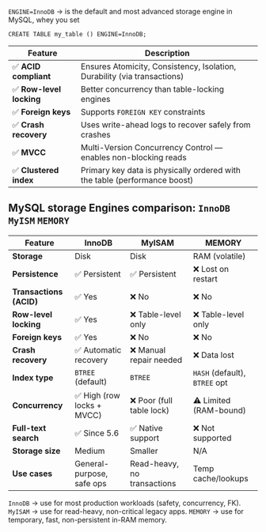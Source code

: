 `ENGINE=InnoDB` -> is the default and most advanced storage engine in MySQL, whey you set
```mysql
CREATE TABLE my_table () ENGINE=InnoDB;
```

| Feature                 | Description                                                               |
| ----------------------- | ------------------------------------------------------------------------- |
| ✅ **ACID compliant**    | Ensures Atomicity, Consistency, Isolation, Durability (via transactions)  |
| ✅ **Row-level locking** | Better concurrency than table-locking engines                             |
| ✅ **Foreign keys**      | Supports `FOREIGN KEY` constraints                                        |
| ✅ **Crash recovery**    | Uses write-ahead logs to recover safely from crashes                      |
| ✅ **MVCC**              | Multi-Version Concurrency Control — enables non-blocking reads            |
| ✅ **Clustered index**   | Primary key data is physically ordered with the table (performance boost) |

## MySQL storage Engines comparison: `InnoDB` `MyISM` `MEMORY`

|Feature|InnoDB|MyISAM|MEMORY|
|---|---|---|---|
|**Storage**|Disk|Disk|RAM (volatile)|
|**Persistence**|✅ Persistent|✅ Persistent|❌ Lost on restart|
|**Transactions (ACID)**|✅ Yes|❌ No|❌ No|
|**Row-level locking**|✅ Yes|❌ Table-level only|❌ Table-level only|
|**Foreign keys**|✅ Yes|❌ No|❌ No|
|**Crash recovery**|✅ Automatic recovery|❌ Manual repair needed|❌ Data lost|
|**Index type**|`BTREE` (default)|`BTREE`|`HASH` (default), `BTREE` opt|
|**Concurrency**|✅ High (row locks + MVCC)|❌ Poor (full table lock)|⚠️ Limited (RAM-bound)|
|**Full-text search**|✅ Since 5.6|✅ Native support|❌ Not supported|
|**Storage size**|Medium|Smaller|N/A|
|**Use cases**|General-purpose, safe ops|Read-heavy, no transactions|Temp cache/lookups|

`InnoDB` -> use for most production workloads (safety, concurrency, FK).
`MyISAM` -> use for read-heavy, non-critical legacy apps.
`MEMORY` -> use for temporary, fast, non-persistent in-RAM memory.